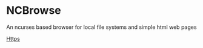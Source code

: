 # NCBrowse
An ncurses based browser for local file systems and simple html web pages


[Https](https://github.com/knoxaramav2/NCBrowse.git)


